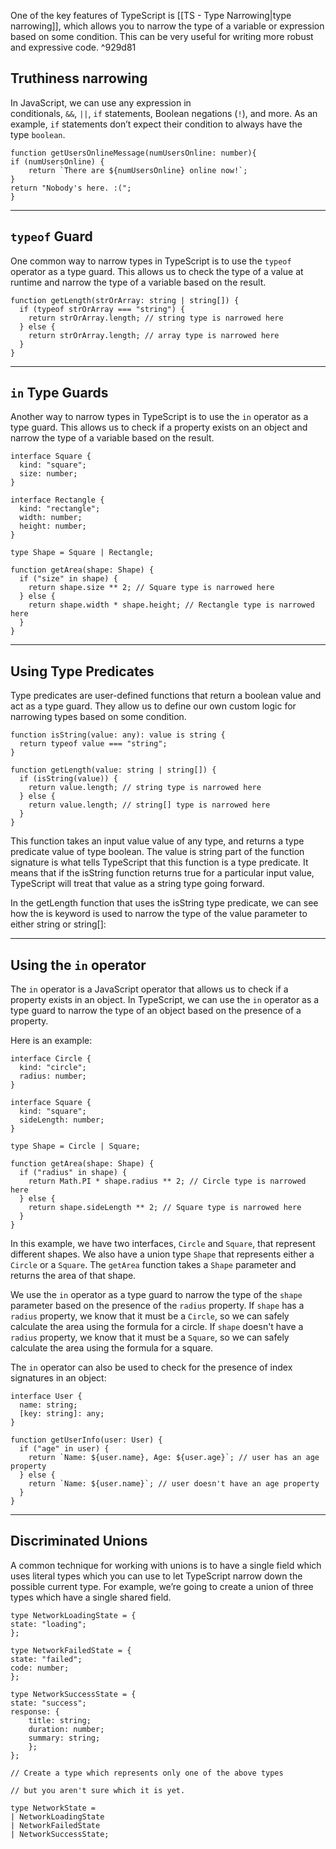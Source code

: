 One of the key features of TypeScript is [[TS - Type Narrowing|type narrowing]], which allows you to narrow the type of a variable or expression based on some condition. This can be very useful for writing more robust and expressive code. ^929d81

## Truthiness narrowing

In JavaScript, we can use any expression in conditionals, `&&`, `||`, `if` statements, Boolean negations (`!`), and more. As an example, `if` statements don’t expect their condition to always have the type `boolean`.

```TS
function getUsersOnlineMessage(numUsersOnline: number){
if (numUsersOnline) {
	return `There are ${numUsersOnline} online now!`;
}
return "Nobody's here. :(";
}
```

---

## `typeof` Guard

One common way to narrow types in TypeScript is to use the `typeof` operator as a type guard. This allows us to check the type of a value at runtime and narrow the type of a variable based on the result.

```TS
function getLength(strOrArray: string | string[]) {
  if (typeof strOrArray === "string") {
    return strOrArray.length; // string type is narrowed here
  } else {
    return strOrArray.length; // array type is narrowed here
  }
}
```

---

## `in` Type Guards

Another way to narrow types in TypeScript is to use the `in` operator as a type guard. This allows us to check if a property exists on an object and narrow the type of a variable based on the result.

```TS
interface Square {
  kind: "square";
  size: number;
}

interface Rectangle {
  kind: "rectangle";
  width: number;
  height: number;
}

type Shape = Square | Rectangle;

function getArea(shape: Shape) {
  if ("size" in shape) {
    return shape.size ** 2; // Square type is narrowed here
  } else {
    return shape.width * shape.height; // Rectangle type is narrowed here
  }
}
```

---

## Using Type Predicates

Type predicates are user-defined functions that return a boolean value and act as a type guard. They allow us to define our own custom logic for narrowing types based on some condition.

```TS
function isString(value: any): value is string {
  return typeof value === "string";
}

function getLength(value: string | string[]) {
  if (isString(value)) {
    return value.length; // string type is narrowed here
  } else {
    return value.length; // string[] type is narrowed here
  }
}

```

This function takes an input value value of any type, and returns a type predicate value of type boolean. The value is string part of the function signature is what tells TypeScript that this function is a type predicate. It means that if the isString function returns true for a particular input value, TypeScript will treat that value as a string type going forward.

In the getLength function that uses the isString type predicate, we can see how the is keyword is used to narrow the type of the value parameter to either string or string[]:

---

## Using the `in` operator

The `in` operator is a JavaScript operator that allows us to check if a property exists in an object. In TypeScript, we can use the `in` operator as a type guard to narrow the type of an object based on the presence of a property.

Here is an example:

```TS
interface Circle {
  kind: "circle";
  radius: number;
}

interface Square {
  kind: "square";
  sideLength: number;
}

type Shape = Circle | Square;

function getArea(shape: Shape) {
  if ("radius" in shape) {
    return Math.PI * shape.radius ** 2; // Circle type is narrowed here
  } else {
    return shape.sideLength ** 2; // Square type is narrowed here
  }
}
```

In this example, we have two interfaces, `Circle` and `Square`, that represent different shapes. We also have a union type `Shape` that represents either a `Circle` or a `Square`. The `getArea` function takes a `Shape` parameter and returns the area of that shape.

We use the `in` operator as a type guard to narrow the type of the `shape` parameter based on the presence of the `radius` property. If `shape` has a `radius` property, we know that it must be a `Circle`, so we can safely calculate the area using the formula for a circle. If `shape` doesn't have a `radius` property, we know that it must be a `Square`, so we can safely calculate the area using the formula for a square.

The `in` operator can also be used to check for the presence of index signatures in an object:

```TS
interface User {
  name: string;
  [key: string]: any;
}

function getUserInfo(user: User) {
  if ("age" in user) {
    return `Name: ${user.name}, Age: ${user.age}`; // user has an age property
  } else {
    return `Name: ${user.name}`; // user doesn't have an age property
  }
}
```

---

## Discriminated Unions

A common technique for working with unions is to have a single field which uses literal types which you can use to let TypeScript narrow down the possible current type. For example, we’re going to create a union of three types which have a single shared field.

```TS
type NetworkLoadingState = {
state: "loading";
};

type NetworkFailedState = {
state: "failed";
code: number;
};

type NetworkSuccessState = {
state: "success";
response: {
	title: string;
	duration: number;
	summary: string;
	};
};

// Create a type which represents only one of the above types

// but you aren't sure which it is yet.

type NetworkState =
| NetworkLoadingState
| NetworkFailedState
| NetworkSuccessState;
```

